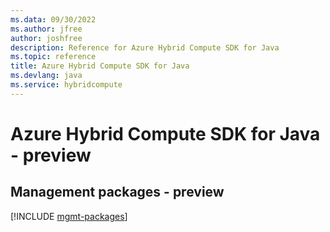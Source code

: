 ```yaml
---
ms.data: 09/30/2022
ms.author: jfree
author: joshfree
description: Reference for Azure Hybrid Compute SDK for Java
ms.topic: reference
title: Azure Hybrid Compute SDK for Java
ms.devlang: java
ms.service: hybridcompute
---
```

# Azure Hybrid Compute SDK for Java - preview

## Management packages - preview
[!INCLUDE [mgmt-packages](hybrid-compute-mgmt-index.md)]